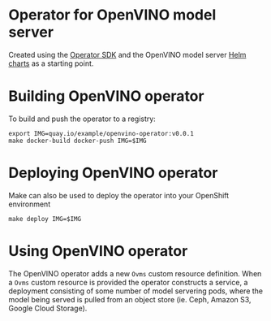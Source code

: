 # Operator for OpenVINO model server

Created using the [Operator SDK](https://sdk.operatorframework.io/docs/building-operators/helm) and the OpenVINO model server [Helm charts](https://github.com/openvinotoolkit/model_server/tree/main/deploy) as a starting point.

# Building OpenVINO operator

To build and push the operator to a registry:

```
export IMG=quay.io/example/openvino-operator:v0.0.1
make docker-build docker-push IMG=$IMG
```

# Deploying OpenVINO operator

Make can also be used to deploy the operator into your OpenShift environment

```
make deploy IMG=$IMG
```

# Using OpenVINO operator

The OpenVINO operator adds a new `Ovms` custom resource definition. When a
`Ovms` custom resource is provided the operator constructs a service, a
deployment consisting of some number of model servering pods, where the
model being served is pulled from an object store (ie. Ceph, Amazon S3,
Google Cloud Storage).
